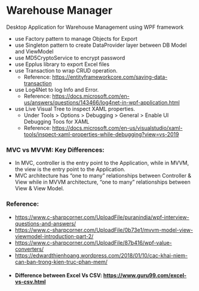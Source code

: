 # Warehouse Manager
Desktop Application for Warehouse Management using WPF framework
 - use Factory pattern to manage Objects for Export
 - use Singleton pattern to create DataProvider layer between DB Model and ViewModel
 - use MD5CryptoService to encrypt password
 - use Epplus library to export Excel files
 - use Transaction to wrap CRUD operation. 
   - Reference: https://entityframeworkcore.com/saving-data-transaction
 - use Log4Net to log Info and Error. 
   - Reference: https://docs.microsoft.com/en-us/answers/questions/143466/log4net-in-wpf-application.html
 - use Live Visual Tree to inspect XAML properties. 
   - Under Tools > Options > Debugging > General > Enable UI Debugging Toos for XAML
   - Reference: https://docs.microsoft.com/en-us/visualstudio/xaml-tools/inspect-xaml-properties-while-debugging?view=vs-2019
### MVC vs MVVM: Key Differences: 
 - In MVC, controller is the entry point to the Application, while in MVVM, the view is the entry point to the Application.
 - MVC architecture has “one to many” relationships between Controller & View while in MVVM architecture, “one to many” relationships between View & View Model.
### Reference: 
 - https://www.c-sharpcorner.com/UploadFile/puranindia/wpf-interview-questions-and-answers/
 - https://www.c-sharpcorner.com/UploadFile/0b73e1/mvvm-model-view-viewmodel-introduction-part-2/
 - https://www.c-sharpcorner.com/UploadFile/87b416/wpf-value-converters/
 - https://edwardthienhoang.wordpress.com/2018/01/10/cac-khai-niem-can-ban-trong-kien-truc-phan-mem/
 - #### Difference between Excel Vs CSV: https://www.guru99.com/excel-vs-csv.html
